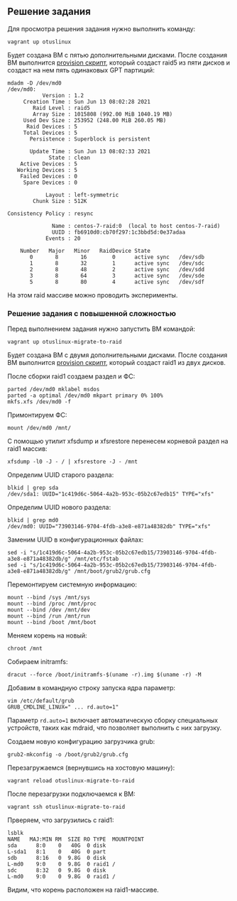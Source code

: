 ## Решение задания

Для просмотра решения задания нужно выполнить команду:

```
vagrant up otuslinux
```

Будет создана ВМ с пятью дополнительными дисками.
После создания ВМ выполнится [provision скрипт](./create_raid5.sh), который создаст raid5 из пяти дисков и создаст на нем пять одинаковых GPT партиций:

```
mdadm -D /dev/md0
/dev/md0:
           Version : 1.2
     Creation Time : Sun Jun 13 08:02:28 2021
        Raid Level : raid5
        Array Size : 1015808 (992.00 MiB 1040.19 MB)
     Used Dev Size : 253952 (248.00 MiB 260.05 MB)
      Raid Devices : 5
     Total Devices : 5
       Persistence : Superblock is persistent

       Update Time : Sun Jun 13 08:02:33 2021
             State : clean 
    Active Devices : 5
   Working Devices : 5
    Failed Devices : 0
     Spare Devices : 0

            Layout : left-symmetric
        Chunk Size : 512K

Consistency Policy : resync

              Name : centos-7-raid:0  (local to host centos-7-raid)
              UUID : fb6910d0:cb70f297:1c3bbd5d:0e37adaa
            Events : 20

    Number   Major   Minor   RaidDevice State
       0       8       16        0      active sync   /dev/sdb
       1       8       32        1      active sync   /dev/sdc
       2       8       48        2      active sync   /dev/sdd
       3       8       64        3      active sync   /dev/sde
       5       8       80        4      active sync   /dev/sdf
```

На этом raid массиве можно проводить эксперименты.

### Решение задания с повышенной сложностью

Перед выполнением задания нужно запустить ВМ командой:

```
vagrant up otuslinux-migrate-to-raid
```

Будет создана ВМ с двумя дополнительными дисками.
После создания ВМ выполнится [provision скрипт](./create_raid1.sh), который создаст raid1 из двух дисков.

После сборки raid1 создаем раздел и ФС:

```
parted /dev/md0 mklabel msdos
parted -a optimal /dev/md0 mkpart primary 0% 100%
mkfs.xfs /dev/md0 -f
```

Примонтируем ФС:

```
mount /dev/md0 /mnt/
```

С помощью утилит xfsdump и xfsrestore перенесем корневой раздел на raid1 массив:

```
xfsdump -l0 -J - / | xfsrestore -J - /mnt
```

Определим UUID старого раздела:

```
blkid | grep sda
/dev/sda1: UUID="1c419d6c-5064-4a2b-953c-05b2c67edb15" TYPE="xfs"
```

Определим UUID нового раздела:

```
blkid | grep md0
/dev/md0: UUID="73903146-9704-4fdb-a3e8-e871a48382db" TYPE="xfs"
```

Заменим UUID в конфигурационных файлах:

```
sed -i "s/1c419d6c-5064-4a2b-953c-05b2c67edb15/73903146-9704-4fdb-a3e8-e871a48382db/g" /mnt/etc/fstab
sed -i "s/1c419d6c-5064-4a2b-953c-05b2c67edb15/73903146-9704-4fdb-a3e8-e871a48382db/g" /mnt/boot/grub2/grub.cfg
```

Перемонтируем системную информацию:

```
mount --bind /sys /mnt/sys
mount --bind /proc /mnt/proc
mount --bind /dev /mnt/dev
mount --bind /run /mnt/run
mount --bind /boot /mnt/boot
```

Меняем корень на новый:

```
chroot /mnt
```

Собираем initramfs:

```
dracut --force /boot/initramfs-$(uname -r).img $(uname -r) -M
```

Добавим в командную строку запуска ядра параметр:

```
vim /etc/default/grub
GRUB_CMDLINE_LINUX=" ... rd.auto=1"
```

Параметр `rd.auto=1` включает автоматическую сборку специальных устройств, таких как mdraid, что позволяет выполнить с них загрузку. 

Создаем новую конфигурацию загрузчика grub:

```
grub2-mkconfig -o /boot/grub2/grub.cfg
```

Перезагружаемся (вернувшись на хостовую машину):

```
vagrant reload otuslinux-migrate-to-raid
```

После перезагрузки подключаемся к ВМ:

```
vagrant ssh otuslinux-migrate-to-raid
```

Прверяем, что загрузились с raid1:

```
lsblk
NAME   MAJ:MIN RM  SIZE RO TYPE  MOUNTPOINT
sda      8:0    0   40G  0 disk
L-sda1   8:1    0   40G  0 part
sdb      8:16   0  9.8G  0 disk
L-md0    9:0    0  9.8G  0 raid1 /
sdc      8:32   0  9.8G  0 disk
L-md0    9:0    0  9.8G  0 raid1 /
```

Видим, что корень расположен на raid1-массиве.